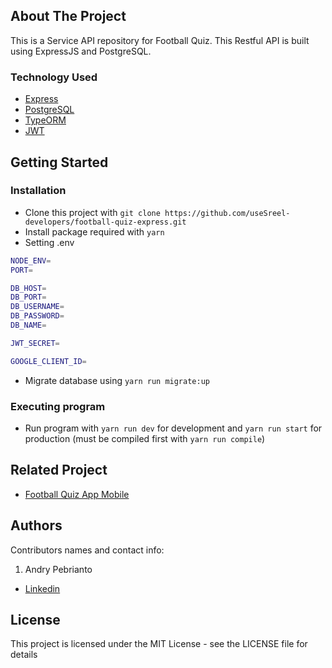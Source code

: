 <!-- ABOUT THE PROJECT -->

## About The Project

This is a Service API repository for Football Quiz. This Restful API is built using ExpressJS and PostgreSQL.

### Technology Used

- [Express](https://expressjs.com/)
- [PostgreSQL](https://www.postgresql.org/)
- [TypeORM](https://typeorm.io/)
- [JWT](https://jwt.io/)

## Getting Started

### Installation

- Clone this project with `git clone https://github.com/useSreel-developers/football-quiz-express.git`
- Install package required with `yarn`
- Setting .env

```bash
NODE_ENV=
PORT=

DB_HOST=
DB_PORT=
DB_USERNAME=
DB_PASSWORD=
DB_NAME=

JWT_SECRET=

GOOGLE_CLIENT_ID=
```

- Migrate database using `yarn run migrate:up`

### Executing program

- Run program with `yarn run dev` for development and `yarn run start` for production (must be compiled first with `yarn run compile`)

<!-- RELATED PROJECT -->

## Related Project

- [Football Quiz App Mobile](https://github.com/useSreel-developers/football-quiz-mobile.git)

## Authors

Contributors names and contact info:

1. Andry Pebrianto

- [Linkedin](https://www.linkedin.com/in/andry-pebrianto)

## License

This project is licensed under the MIT License - see the LICENSE file for details
